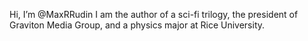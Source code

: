 Hi, I’m @MaxRRudin
I am the author of a sci-fi trilogy, the president of Graviton Media Group, and a physics major at Rice University.

<!---
MaxRRudin/MaxRRudin is a ✨ special ✨ repository because its `README.md` (this file) appears on your GitHub profile.
You can click the Preview link to take a look at your changes.
--->
